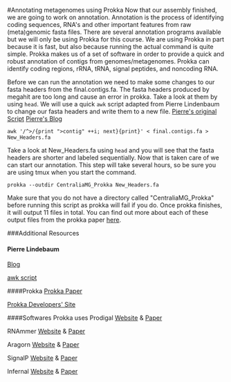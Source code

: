#Annotating metagenomes using Prokka
Now that our assembly finished, we are going to work on annotation. Annotation is the process of identifying coding sequences, RNA's and other important features from raw (meta)genomic fasta files. There are several annotation programs available but we will only be using Prokka for this course. We are using Prokka in part because it is fast, but also because running the actual command is quite simple. Prokka makes us of a set of software in order to provide a quick and robust annotation of contigs from genomes/metagenomes. Prokka can identify coding regions, rRNA, tRNA, signal peptides, and noncoding RNA.  

Before we can run the annotation we need to make some changes to our fasta headers from the final.contigs.fa. The fasta headers produced by megahit are too long and cause an error in prokka. Take a look at them by using `head`. We will use a quick `awk` script adapted from Pierre Lindenbaum to change our fasta headers and write them to a new file. [Pierre's original Script](https://www.biostars.org/p/53212/)  [Pierre's Blog](http://plindenbaum.blogspot.com/)

```
awk '/^>/{print ">contig" ++i; next}{print}' < final.contigs.fa > New_Headers.fa
```
Take a look at New_Headers.fa using `head` and you will see that the fasta headers are shorter and labeled sequentially. Now that is taken care of we can start our annotation. This step will take several hours, so be sure you are using tmux when you start the command. 

```
prokka --outdir CentraliaMG_Prokka New_Headers.fa
```

Make sure that you do not have a directory called "CentraliaMG_Prokka" before running this script as prokka will fail if you do. Once prokka finishes, it will output 11 files in total. You can find out more about each of these output files from the prokka paper [here](http://bioinformatics.oxfordjournals.org/content/30/14/2068.long). 

###Additional Resources
#### Pierre Lindebaum
[Blog](http://plindenbaum.blogspot.com/)

[awk script](https://www.biostars.org/p/53212/)

####Prokka
[Prokka Paper](http://bioinformatics.oxfordjournals.org/content/30/14/2068.long)

[Prokka Developers' Site](http://www.vicbioinformatics.com/software.prokka.shtml)

####Softwares Prokka uses
Prodigal [Website](http://prodigal.ornl.gov/) & [Paper](http://www.biomedcentral.com/1471-2105/11/119)

RNAmmer [Website](http://www.cbs.dtu.dk/services/RNAmmer/) & [Paper](http://nar.oxfordjournals.org/content/35/9/3100)

Aragorn [Website](http://mbioserv2.mbioekol.lu.se/ARAGORN/) & [Paper](http://nar.oxfordjournals.org/content/32/1/11.long)

SignalP [Website](http://www.cbs.dtu.dk/services/SignalP/) & [Paper](http://www.nature.com/nmeth/journal/v8/n10/full/nmeth.1701.html)

Infernal [Website](http://infernal.janelia.org/) & [Paper](http://bioinformatics.oxfordjournals.org/content/29/22/2933)
